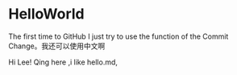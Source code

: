 # HelloWorld
The first time to GitHub
I just try to use  the function of the Commit Change。我还可以使用中文啊
 
 Hi Lee!
 Qing here ,i like hello.md,
